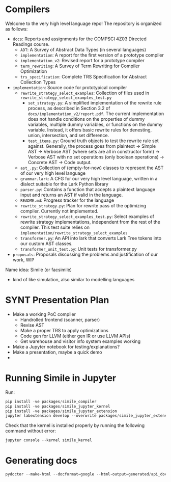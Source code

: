 # Compilers

Welcome to the very high level language repo! The repository is organized as follows:

- `docs`: Reports and assignments for the COMPSCI 4Z03 Directed Readings course.
  - `ADT`: A Survey of Abstract Data Types (in several languages)
  - `implementation`: A report for the first version of a prototype compiler
  - `implementation_v2`: Revised report for a prototype compiler
  - `term_rewriting`: A Survey of Term Rewriting for Compiler Optimization
  - `trs_specification`: Complete TRS Specification for Abstract Collection Types
- `implementation`: Source code for prototypical compiler
  - `rewrite_strategy_select_examples`: Collection of files used in `rewrite_strategy_select_examples_test.py`
    - `set_strategy.py`: A simplified implementation of the rewrite rule process, as described in Section 3.2 of `docs/implementation_v2/report.pdf`. The current implementation does not handle conditions on the properties of dummy variables, multiple dummy variables, or functions on the dummy variable. Instead, it offers basic rewrite rules for denesting, union, intersection, and set difference.
    - `test_items.py`: Ground truth objects to test the rewrite rule set against. Generally, the process goes from plaintext -> Simple AST -> Verbose AST (where sets are all in constructor form) -> Verbose AST with no set operations (only boolean operations) -> Concrete AST -> Code output.
  - `ast_.py`: Collection of (empty-for-now) classes to represent the AST of our very high level language
  - `grammar.lark`: A CFG for our very high level language, written in a dialect suitable for the Lark Python library
  - `parser.py`: Contains a function that accepts a plaintext language input and returns an AST if valid in the language.
  - `README.md`: Progress tracker for the language
  - `rewrite_strategy.py`: Plan for rewrite pass of the optimizing compiler. Currently not implemented.
  - `rewrite_strategy_select_examples_test.py`: Select examples of rewrite strategy implementations, independent from the rest of the compiler. This test suite relies on `implementation/rewrite_strategy_select_examples`
  - `transformer.py`: An API into lark that converts Lark Tree tokens into our custom AST classes.
  - `transformer_unit_test.py`: Unit tests for transformer.py
- `proposals`: Proposals discussing the problems and justification of our work, WIP

<!-- # TODO (non-implementation) -->

Name idea: Simile (or facsimile)

- kind of like simulation, also similar to modelling languages

# SYNT Presentation Plan

- Make a working PoC compiler
  - Handrolled frontend (scanner, parser)
  - Revise AST
  - Make a proper TRS to apply optimizations
  - Code gen for LLVM (either gen IR or use LLVM APIs)
  - Get warehouse and visitor info system examples working
- Make a Jupyter notebook for testing/explanations?
- Make a presentation, maybe a quick demo
-

# Running Simile in Jupyter

Run:

```powershell
pip install -ve packages/simile_compiler
pip install -ve packages/simile_jupyter_kernel
pip install -ve packages/simile_jupyter_extension
jupyter labextension develop --overwrite packages/simile_jupyter_extension
```

Check that the kernel is installed properly by running the following command without error:

```powershell
jupyter console --kernel simile_kernel
```

# Generating docs

```powershell
pydoctor --make-html --docformat=google --html-output=generated/api_docs/ packages/simile_compiler/
```
